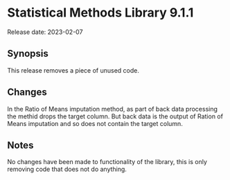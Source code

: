 # Statistical Methods Library 9.1.1

Release date: 2023-02-07

## Synopsis

This release removes a piece of unused code.

## Changes

In the Ratio of Means imputation method, as part of back data processing
the methid drops the target column. But back data is the output of Ration of
Means imputation and so does not contain the target column.

## Notes

No changes have been made to functionality of the library, this is only removing
code that does not do anything.
